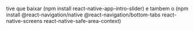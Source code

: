 tive que baixar (npm install react-native-app-intro-slider) e tambem o (npm install @react-navigation/native @react-navigation/bottom-tabs react-native-screens react-native-safe-area-context)
